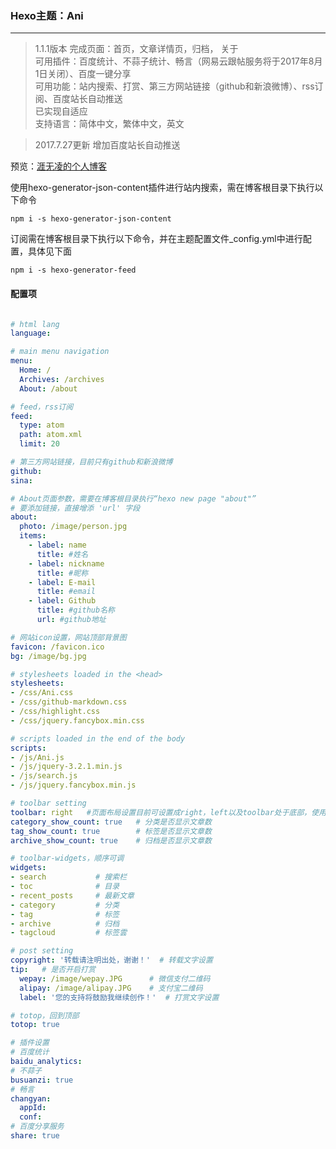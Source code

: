 ### Hexo主题：Ani

---

> 1.1.1版本
> 完成页面：首页，文章详情页，归档， 关于\
> 可用插件：百度统计、不蒜子统计、畅言（网易云跟帖服务将于2017年8月1日关闭）、百度一键分享\
> 可用功能：站内搜索、打赏、第三方网站链接（github和新浪微博）、rss订阅、百度站长自动推送\
> 已实现自适应\
> 支持语言：简体中文，繁体中文，英文

> 2017.7.27更新  增加百度站长自动推送

预览：[涯无凌的个人博客](http://blog.ywulin.com/"涯无凌")

使用hexo-generator-json-content插件进行站内搜索，需在博客根目录下执行以下命令

`npm i -s hexo-generator-json-content`

订阅需在博客根目录下执行以下命令，并在主题配置文件_config.yml中进行配置，具体见下面

`npm i -s hexo-generator-feed`

#### 配置项

```yml

# html lang
language:

# main menu navigation
menu:
  Home: /
  Archives: /archives
  About: /about

# feed，rss订阅
feed:
  type: atom
  path: atom.xml
  limit: 20

# 第三方网站链接，目前只有github和新浪微博
github: 
sina: 

# About页面参数，需要在博客根目录执行“hexo new page "about"”
# 要添加链接，直接增添 'url' 字段
about:
  photo: /image/person.jpg
  items:
    - label: name
      title: #姓名
    - label: nickname
      title: #昵称
    - label: E-mail
      title: #email
    - label: Github
      title: #github名称
      url: #github地址

# 网站icon设置，网站顶部背景图
favicon: /favicon.ico
bg: /image/bg.jpg

# stylesheets loaded in the <head>
stylesheets:
- /css/Ani.css
- /css/github-markdown.css
- /css/highlight.css
- /css/jquery.fancybox.min.css

# scripts loaded in the end of the body
scripts:
- /js/Ani.js
- /js/jquery-3.2.1.min.js
- /js/search.js
- /js/jquery.fancybox.min.js

# toolbar setting
toolbar: right   #页面布局设置目前可设置成right，left以及toolbar处于底部，使用left的话自适应会隐藏掉toolbar，主要还是以right布局进行设计的
category_show_count: true   # 分类是否显示文章数
tag_show_count: true        # 标签是否显示文章数
archive_show_count: true    # 归档是否显示文章数

# toolbar-widgets，顺序可调
widgets:
- search           # 搜索栏
- toc              # 目录
- recent_posts     # 最新文章
- category         # 分类
- tag              # 标签
- archive          # 归档
- tagcloud         # 标签雲

# post setting
copyright: '转载请注明出处，谢谢！'  # 转载文字设置
tip:   # 是否开启打赏
  wepay: /image/wepay.JPG      # 微信支付二维码
  alipay: /image/alipay.JPG    # 支付宝二维码
  label: '您的支持将鼓励我继续创作！'  # 打赏文字设置

# totop，回到顶部
totop: true

# 插件设置
# 百度统计
baidu_analytics: 
# 不蒜子
busuanzi: true
# 畅言
changyan:
  appId: 
  conf: 
# 百度分享服务
share: true

```